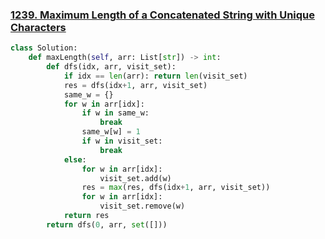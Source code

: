 ### [1239. Maximum Length of a Concatenated String with Unique Characters](https://leetcode.com/problems/maximum-length-of-a-concatenated-string-with-unique-characters)

```python
class Solution:
    def maxLength(self, arr: List[str]) -> int:
        def dfs(idx, arr, visit_set):
            if idx == len(arr): return len(visit_set)
            res = dfs(idx+1, arr, visit_set)
            same_w = {}
            for w in arr[idx]:
                if w in same_w:
                    break
                same_w[w] = 1
                if w in visit_set:
                    break
            else:
                for w in arr[idx]:
                    visit_set.add(w)
                res = max(res, dfs(idx+1, arr, visit_set))
                for w in arr[idx]:
                    visit_set.remove(w)
            return res
        return dfs(0, arr, set([]))
```

